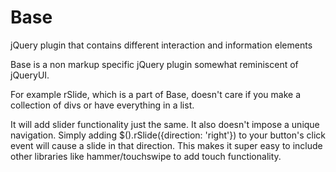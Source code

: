 # Base
jQuery plugin that contains different interaction and information elements

Base is a non markup specific jQuery plugin somewhat reminiscent of jQueryUI.

For example rSlide, which is a part of Base, doesn't care if you make a collection of divs or have everything in a list.

It will add slider functionality just the same. It also doesn't impose a unique navigation. 
Simply adding $().rSlide({direction: 'right'}) to your button's click event will cause a slide in that direction.
This makes it super easy to include other libraries like hammer/touchswipe to add touch functionality.
